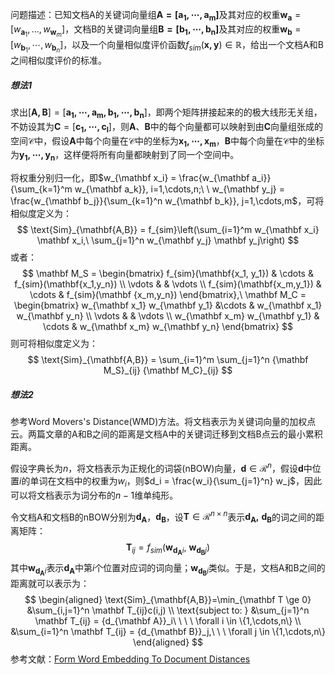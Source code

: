 问题描述：已知文档A的关键词向量组$\mathbf{A = [a_1, \cdots, a_m]}$及其对应的权重$\mathbf {w_a} = [w_{\mathbf a_1}, \dots, w_{\mathbf w_m}]$，文档B的关键词向量组$\mathbf{B = [b_1, \cdots, b_n]}$及其对应的权重$\mathbf{w_b}=[w_{\mathbf b_1}, \cdots, w_{\mathbf b_n}]$，以及一个向量相似度评价函数$f_{sim}(\mathbf{x,y}) \in \mathbb R$，给出一个文档A和B之间相似度评价的标准。

##### 想法1

求出$[\mathbf{A , B}]=[\mathbf{a_1, \cdots, a_m, b_1, \cdots, b_n}]$，即两个矩阵拼接起来的的极大线形无关组，不妨设其为$\mathbf C=[\mathbf{c_1, \cdots, c_l}]$，则$\mathbf A$、$\mathbf B$中的每个向量都可以映射到由$\mathbf C$向量组张成的空间$\mathcal C$中，假设$\mathbf A$中每个向量在$\mathcal C$中的坐标为$\mathbf{x_1, \cdots, x_m}$，$\mathbf B$中每个向量在$\mathcal C$中的坐标为$\mathbf{y_1, \cdots, y_n}$，这样便将所有向量都映射到了同一个空间中。

将权重分别归一化，即$w_{\mathbf x_i} = \frac{w_{\mathbf a_i}}{\sum_{k=1}^m w_{\mathbf a_k}}, i=1,\cdots,n;\ \ w_{\mathbf y_j} = \frac{w_{\mathbf b_j}}{\sum_{k=1}^n w_{\mathbf b_k}}, j=1,\cdots,m$，可将相似度定义为：
$$
\text{Sim}_{\mathbf{A,B}} = f_{sim}\left(\sum_{i=1}^m w_{\mathbf x_i} \mathbf x_i,\ \sum_{j=1}^n w_{\mathbf y_j} \mathbf y_j\right)
$$
或者：
$$
\mathbf M_S =
\begin{bmatrix}
f_{sim}(\mathbf{x_1, y_1}) & \cdots & f_{sim}(\mathbf{x_1,y_n}) \\
\vdots & & \vdots \\
f_{sim}(\mathbf{x_m,y_1}) & \cdots & f_{sim}(\mathbf {x_m,y_n})
\end{bmatrix},\
\mathbf M_C = 
\begin{bmatrix}
w_{\mathbf x_1} w_{\mathbf y_1} &\cdots & w_{\mathbf x_1} w_{\mathbf y_n} \\
\vdots & & \vdots \\
w_{\mathbf x_m} w_{\mathbf y_1} & \cdots & w_{\mathbf x_m} w_{\mathbf y_n}
\end{bmatrix}
$$
则可将相似度定义为：
$$
\text{Sim}_{\mathbf{A,B}} = \sum_{i=1}^m \sum_{j=1}^n {\mathbf M_S}_{ij} {\mathbf M_C}_{ij}
$$

##### 想法2

参考Word Movers's Distance(WMD)方法。将文档表示为关键词向量的加权点云。两篇文章的A和B之间的距离是文档A中的关键词迁移到文档B点云的最小累积距离。

假设字典长为$n$，将文档表示为正规化的词袋(nBOW)向量，$\mathbf d \in \mathcal R^n$，假设$\mathbf d$中位置$i$的单词在文档中的权重为$w_i$，则$d_i = \frac{w_i}{\sum_{j=1}^n} w_j$，因此可以将文档表示为词分布的$n-1$维单纯形。

令文档A和文档B的nBOW分别为$\mathbf{d_A}$，$\mathbf{d_B}$，设$\mathbf T \in \mathcal R^{n \times n}$表示$\mathbf{d_A,\ d_B}$的词之间的距离矩阵：
$$
\mathbf T_{ij} = f_{sim} (\mathbf{w_{d_A}}_i,\ \mathbf{w_{d_B}}_j)
$$
其中$\mathbf{w_{d_A}}_i$表示$\mathbf{d_A}$中第$i$个位置对应词的词向量；$\mathbf{w_{d_B}}_i$类似。于是，文档A和B之间的距离就可以表示为：
$$
\begin{aligned}
\text{Sim}_{\mathbf{A,B}}=\min_{\mathbf T \ge 0} &\sum_{i,j=1}^n \mathbf T_{ij}c(i,j) \\
\text{subject to: } &\sum_{j=1}^n \mathbf T_{ij} = {d_{\mathbf A}}_i\ \ \ \ \forall i  \in \{1,\cdots,n\} \\
&\sum_{i=1}^n \mathbf T_{ij} =  {d_{\mathbf B}}_j,\ \ \ \forall j \in \{1,\cdots,n\}
\end{aligned}
$$
参考文献：[Form Word Embedding To Document Distances](http://proceedings.mlr.press/v37/kusnerb15.pdf)
